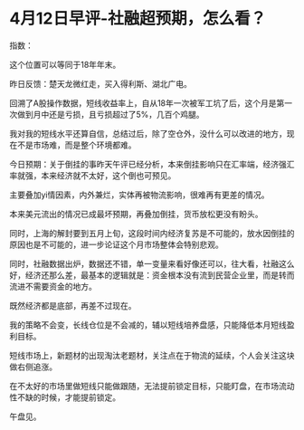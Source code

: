# 4月12日早评-社融超预期，怎么看？

指数：

这个位置可以等同于18年年末。

昨日反馈：楚天龙微红走，买入得利斯、湖北广电。

回溯了A股操作数据，短线收益率上，自从18年一次被军工坑了后，这个月是第一次做到月中还是亏损，且亏损超过了5%，几百个鸡腿。

我对我的短线水平还算自信，总结过后，除了空仓外，没什么可以改进的地方，现在不是市场难，而是整个环境都难。

今日预期：关于倒挂的事昨天午评已经分析，本来倒挂影响只在汇率端，经济强汇率就强，本来经济就不太好，这个倒也可预见。

主要叠加yi情因素，内外兼烂，实体再被物流影响，很难再有更差的情况。

本来美元流出的情况已成最坏预期，再叠加倒挂，货币放松更没有盼头。

同时，上海的解封要到五月上旬，这段时间内经济复苏是不可能的，放水因倒挂的原因也是不可能的，进一步论证这个月市场整体会特别悲观。

同时，社融数据出炉，数据还不错，单一变量来看好像还可以，往大看，社融这么好，经济还那么差，最基本的逻辑就是：资金根本没有流到民营企业里，而是转而流进不需要资金的地方。

既然经济都是底部，再差不过现在。

我的策略不会变，长线仓位是不会减的，辅以短线培养盘感，只能降低本月短线盈利目标。

短线市场上，新题材的出现淘汰老题材，关注点在于物流的延续，个人会关注这块做右侧追涨。

在不太好的市场里做短线只能做跟随，无法提前锁定目标，只能盯盘，在市场流动性不缺的时候，才能提前锁定。

午盘见。

